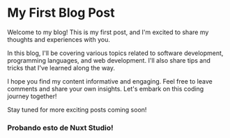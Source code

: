 # My First Blog Post

Welcome to my blog! This is my first post, and I'm excited to share my thoughts and experiences with you.

In this blog, I'll be covering various topics related to software development, programming languages, and web development. I'll also share tips and tricks that I've learned along the way.

I hope you find my content informative and engaging. Feel free to leave comments and share your own insights. Let's embark on this coding journey together!

Stay tuned for more exciting posts coming soon!

### Probando esto de Nuxt Studio!
